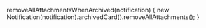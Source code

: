 removeAllAttachmentsWhenArchived(notification)
{
  new Notification(notification).archivedCard().removeAllAttachments();
}
